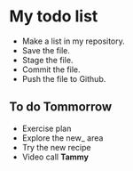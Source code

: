 # My todo list

* Make a list in my repository.
* Save the file.
* Stage the file.
* Commit the file.
* Push the file to Github.

## To do Tommorrow

* Exercise plan
* Explore the new_ area
* Try the new recipe
* Video call  **Tammy**



